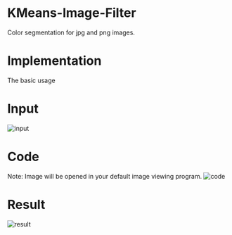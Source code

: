 # KMeans-Image-Filter
Color segmentation for jpg and png images.

# Implementation
The basic usage

# Input
![input](https://user-images.githubusercontent.com/57909721/80402033-93515980-88bd-11ea-8a66-1bc224a6c2c3.jpg)

# Code
Note: Image will be opened in your default image viewing program.
![code](https://user-images.githubusercontent.com/57909721/80402706-97ca4200-88be-11ea-8239-529d6235b152.PNG)

# Result
![result](https://user-images.githubusercontent.com/57909721/80402265-f642f080-88bd-11ea-8e22-5dd1816653e6.jpg)




